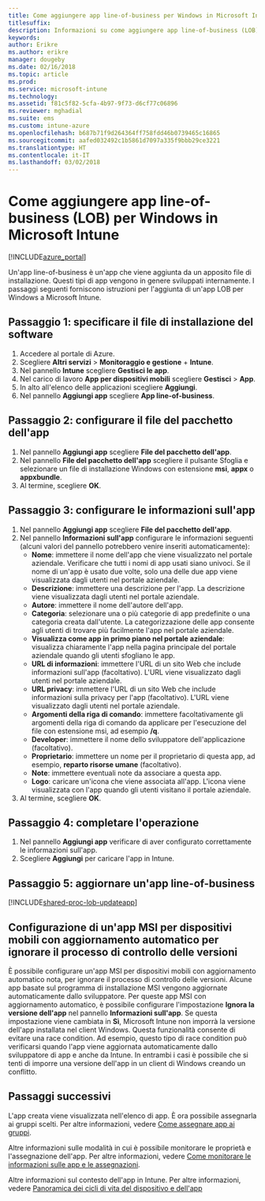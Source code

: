 ```yaml
---
title: Come aggiungere app line-of-business per Windows in Microsoft Intune
titlesuffix: 
description: Informazioni su come aggiungere app line-of-business (LOB) per Windows in Microsoft Intune.
keywords: 
author: Erikre
ms.author: erikre
manager: dougeby
ms.date: 02/16/2018
ms.topic: article
ms.prod: 
ms.service: microsoft-intune
ms.technology: 
ms.assetid: f81c5f82-5cfa-4b97-9f73-d6cf77c06896
ms.reviewer: mghadial
ms.suite: ems
ms.custom: intune-azure
ms.openlocfilehash: b687b71f9d264364ff758fdd46b0739465c16865
ms.sourcegitcommit: aafed032492c1b5861d7097a335f9bbb29ce3221
ms.translationtype: HT
ms.contentlocale: it-IT
ms.lasthandoff: 03/02/2018
---
```

# <a name="how-to-add-windows-line-of-business-lob-apps-to-microsoft-intune"></a>Come aggiungere app line-of-business (LOB) per Windows in Microsoft Intune

[!INCLUDE[azure_portal](./includes/azure_portal.md)]

Un'app line-of-business è un'app che viene aggiunta da un apposito file di installazione. Questi tipi di app vengono in genere sviluppati internamente. I passaggi seguenti forniscono istruzioni per l'aggiunta di un'app LOB per Windows a Microsoft Intune.

## <a name="step-1---specify-the-software-setup-file"></a>Passaggio 1: specificare il file di installazione del software

1. Accedere al portale di Azure.
2. Scegliere **Altri servizi** > **Monitoraggio e gestione** + **Intune**.
3. Nel pannello **Intune** scegliere **Gestisci le app**.
4. Nel carico di lavoro **App per dispositivi mobili** scegliere **Gestisci** > **App**.
5. In alto all'elenco delle applicazioni scegliere **Aggiungi**.
6. Nel pannello **Aggiungi app** scegliere **App line-of-business**.

## <a name="step-2---configure-the-app-package-file"></a>Passaggio 2: configurare il file del pacchetto dell'app

1. Nel pannello **Aggiungi app** scegliere **File del pacchetto dell'app**.
2. Nel pannello **File del pacchetto dell'app** scegliere il pulsante Sfoglia e selezionare un file di installazione Windows con estensione **msi**, **appx** o **appxbundle**.
3. Al termine, scegliere **OK**.


## <a name="step-3---configure-app-information"></a>Passaggio 3: configurare le informazioni sull'app

1. Nel pannello **Aggiungi app** scegliere **File del pacchetto dell'app**.
2. Nel pannello **Informazioni sull'app** configurare le informazioni seguenti (alcuni valori del pannello potrebbero venire inseriti automaticamente):
    - **Nome**: immettere il nome dell'app che viene visualizzato nel portale aziendale. Verificare che tutti i nomi di app usati siano univoci. Se il nome di un'app è usato due volte, solo una delle due app viene visualizzata dagli utenti nel portale aziendale.
    - **Descrizione**: immettere una descrizione per l'app. La descrizione viene visualizzata dagli utenti nel portale aziendale.
    - **Autore**: immettere il nome dell'autore dell'app.
    - **Categoria**: selezionare una o più categorie di app predefinite o una categoria creata dall'utente. La categorizzazione delle app consente agli utenti di trovare più facilmente l'app nel portale aziendale.
    - **Visualizza come app in primo piano nel portale aziendale**: visualizza chiaramente l'app nella pagina principale del portale aziendale quando gli utenti sfogliano le app.
    - **URL di informazioni**: immettere l'URL di un sito Web che include informazioni sull'app (facoltativo). L'URL viene visualizzato dagli utenti nel portale aziendale.
    - **URL privacy**: immettere l'URL di un sito Web che include informazioni sulla privacy per l'app (facoltativo). L'URL viene visualizzato dagli utenti nel portale aziendale.
    - **Argomenti della riga di comando**: immettere facoltativamente gli argomenti della riga di comando da applicare per l'esecuzione del file con estensione msi, ad esempio **/q**.
    - **Developer**: immettere il nome dello sviluppatore dell'applicazione (facoltativo).
    - **Proprietario**: immettere un nome per il proprietario di questa app, ad esempio, **reparto risorse umane** (facoltativo).
    - **Note**: immettere eventuali note da associare a questa app.
    - **Logo**: caricare un'icona che viene associata all'app. L'icona viene visualizzata con l'app quando gli utenti visitano il portale aziendale.
3. Al termine, scegliere **OK**.

## <a name="step-4---finish-up"></a>Passaggio 4: completare l'operazione

1. Nel pannello **Aggiungi app** verificare di aver configurato correttamente le informazioni sull'app.
2. Scegliere **Aggiungi** per caricare l'app in Intune.

## <a name="step-5---update-a-line-of-business-app"></a>Passaggio 5: aggiornare un'app line-of-business

[!INCLUDE[shared-proc-lob-updateapp](./includes/shared-proc-lob-updateapp.md)]

## <a name="configuring-a-self-updating-mobile-msi-app-to-ignore-the-version-check-process"></a>Configurazione di un'app MSI per dispositivi mobili con aggiornamento automatico per ignorare il processo di controllo delle versioni

È possibile configurare un'app MSI per dispositivi mobili con aggiornamento automatico nota, per ignorare il processo di controllo delle versioni. Alcune app basate sul programma di installazione MSI vengono aggiornate automaticamente dallo sviluppatore. Per queste app MSI con aggiornamento automatico, è possibile configurare l'impostazione **Ignora la versione dell'app** nel pannello **Informazioni sull'app**. Se questa impostazione viene cambiata in **Sì**, Microsoft Intune non imporrà la versione dell'app installata nel client Windows. Questa funzionalità consente di evitare una race condition. Ad esempio, questo tipo di race condition può verificarsi quando l'app viene aggiornata automaticamente dallo sviluppatore di app e anche da Intune. In entrambi i casi è possibile che si tenti di imporre una versione dell'app in un client di Windows creando un conflitto.

## <a name="next-steps"></a>Passaggi successivi

L'app creata viene visualizzata nell'elenco di app. È ora possibile assegnarla ai gruppi scelti. Per altre informazioni, vedere [Come assegnare app ai gruppi](apps-deploy.md).

Altre informazioni sulle modalità in cui è possibile monitorare le proprietà e l'assegnazione dell'app. Per altre informazioni, vedere [Come monitorare le informazioni sulle app e le assegnazioni](apps-monitor.md).

Altre informazioni sul contesto dell'app in Intune. Per altre informazioni, vedere [Panoramica dei cicli di vita del dispositivo e dell'app](introduction-device-app-lifecycles.md)